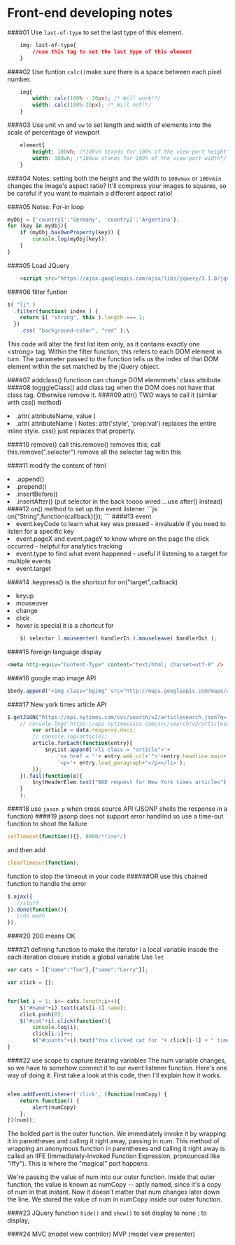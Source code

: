 # Front-end developing notes

####01 Use `last-of-type` to set the last type of this element.

```css
	img: last-of-type{
		//use this tag to set the last type of this element
	}
```
####02 Use funtion `calc()`make sure there is a space between each pixel number. 

```css
	img{
		width: calc(100% - 20px); /* Will work!*/
		width: calc(100%-20px); /* Will not!*/
	}
```
####03 Use unit `vh` and `vw` to set length and width of elements into the scale of percentage of viewport

```css
	element{
		height: 100vh; /*100vh stands for 100% of the view-port height*/
		width: 100wh; /*100vw stands for 100% of the view-port width*/ 
	}
``` 

####04 Notes: setting both the height and the width to `100vmax` or `100vmin` changes the image's aspect ratio? It'll compress your images to squares, so be careful if you want to maintain a different aspect ratio!

####05 Notes: For-in loop 

```js
myObj = {'country1':'Germany', 'country2':'Argentina'};
for (key in myObj){
    if (myObj.hasOwnProperty(key)) {
        console.log(myObj[key]);
    }
}
```
####05 Load JQuery
```html
	<script src="https://ajax.googleapis.com/ajax/libs/jquery/3.1.0/jquery.min.js"></script>
```  
####06 filter funtion
```js
$( "li" )
  .filter(function( index ) {
    return $( "strong", this ).length === 1;
  })
    .css( "background-color", "red" );\
```
This code will alter the first list item only, as it contains exactly one \<strong> tag. Within the filter function, this refers to each DOM element in turn. The parameter passed to the function tells us the index of that DOM element within the set matched by the jQuery object.

####07 addclass() functioon can change DOM elemmnets' class attribute
####08 togggleClass() add class tag when the DOM does not have that class tag. Otherwise remove it.
####09 attr() TWO ways to call it (similar with css() method)<li> .attr( attributeName, value ) <li> .attr( attributeName ) 
Notes: attr('style', 'prop:val') replaces the entire inline style. css()
just replaces that property.

####10 remove() call this.remove() removes this; call this.remove(".selecter") remove all the selecter tag witin this 

####11 modify the content of html
<li>.append()
<li>.prepend()
<li>.insertBefore()
<li>.insertAfter() (put selector in the back toooo wired....use after() instead)
####12 on() method to set up the event listener
```js
on("String",function(callback){});
```
####13 event
<li>event.keyCode to learn what key was pressed - invaluable if you need to listen for a specific key
<li>event.pageX and event.pageY to know where on the page the click occurred - helpful for analytics tracking
<li>event.type to find what event happened - useful if listening to a target for multiple events
<li> event.target

####14 .keypress() is the shortcut for on("target",callback)
<li>keyup
	<li>mouseover
	<li>change
	<li>click
	<li>hover is special it is a chortcut for
	
```js
	$( selector ).mouseenter( handlerIn ).mouseleave( handlerOut );
```
####15 foreign language display 
```html
<meta http-equiv="Content-Type" content="text/html; charset=utf-8" />
```

####16 google map image API
```js
$body.append('<img class="bgimg" src="http://maps.googleapis.com/maps/api/streetview?size=600x300&location='+$st.val()+', '+$city.val()+'">');
```
####17 New york times article API 
```js
$.getJSON("https://api.nytimes.com/svc/search/v2/articlesearch.json?q='"+$city.val()+"'&sort=newest&api-key=ec3224643f234d9984ac5d32ba2c0399", function(data){
    // console.log("https://api.nytimesssss.com/svc/search/v2/articlesearch.json?q="+$city.val()+"&api-key=ec3224643f234d9984ac5d32ba2c0399");
        var article = data.response.docs;
        // console.log(article);
        article.forEach(function(entry){
            $nyList.append('<li class = "article">'+
                '<a href = "'+ entry.web_url+'">'+entry.headline.main+'</a>'+
                '<p>'+ entry.lead_paragraph+'</p></li>');
        });
    }).fail(function(e){
        $nytHeaderElem.text("BAD request for New York times articles");
    }
    );
```
####18 use `jason p` when cross source API (JSONP shells the response in a function)
####19 jasonp does not support error handlind so use a time-out function to shoot the failure 
```js
setTimeout(function(){}, 8000/*time*/)
```
and then add 

```js
clearTimeout(function);
```
function to stop the timeout in your code 
######OR 
use this chained function to handle the error 

```js
$.ajax({
   //stuff
}).done(function(){
   //do math
});
```
####20 200 means OK

####21 defining function to make the iterator i a local variable insode the each iteration closure instide a global variable Use `let `
```js
var cats = [{"name":"Tom"},{"name":"Lorry"}];

var click = [];


for(let i = 1; i<= cats.length;i++){
    $("#name"+i).text(cats[i-1].name);
    click.push(0);
    $("#cat"+i).click(function(){
        console.log(i);
        click[i-1]++;
        $("#counts"+i).text("You clicked cat for "+ click[i-1] + " times");});
}
```
####22 use scope to capture iterating variables
The num variable changes, so we have to somehow connect it to our event listener function. Here's one way of doing it. First take a look at this code, then I'll explain how it works.

```js

elem.addEventListener('click', (function(numCopy) {
    return function() {
        alert(numCopy)
    };
})(num));
```
The bolded part is the outer function. We immediately invoke it by wrapping it in parentheses and calling it right away, passing in num. This method of wrapping an anonymous function in parentheses and calling it right away is called an IIFE (Immediately-Invoked Function Expression, pronounced like "iffy"). This is where the "magical" part happens.

We're passing the value of num into our outer function. Inside that outer function, the value is known as numCopy -- aptly named, since it's a copy of num in that instant. Now it doesn't matter that num changes later down the line. We stored the value of num in numCopy inside our outer function.

####23 JQuery function `hide()` and `show()` to set display to none ; to display;

####24 MVC (model view contrilor) MVP (model view presenter)
